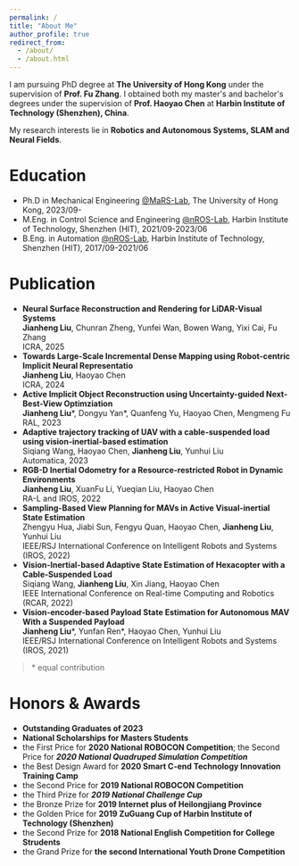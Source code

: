 ```yaml
---
permalink: /
title: "About Me"
author_profile: true
redirect_from: 
  - /about/
  - /about.html
---
```

I am pursuing PhD degree at **The University of Hong Kong** under the supervision of **Prof. Fu Zhang**. I obtained both my master's and bachelor's degrees under the supervision of **Prof. Haoyao Chen** at **Harbin Institute of Technology (Shenzhen), China**.

My research interests lie in **Robotics and Autonomous Systems, SLAM and Neural Fields**.

Education
=========

- Ph.D in Mechanical Engineering [@MaRS-Lab](https://mars.hku.hk/), The University of Hong Kong, 2023/09-
- M.Eng. in Control Science and Engineering [@nROS-Lab](http://nrs-lab.com/), Harbin Institute of Technology, Shenzhen (HIT), 2021/09-2023/06
- B.Eng. in Automation [@nROS-Lab](http://nrs-lab.com/), Harbin Institute of Technology, Shenzhen (HIT), 2017/09-2021/06

# Publication

- **Neural Surface Reconstruction and Rendering for LiDAR-Visual Systems**
  <br>
  **Jianheng Liu**, Chunran Zheng, Yunfei Wan, Bowen Wang, Yixi Cai, Fu Zhang
  <br>
  ICRA, 2025
- **Towards Large-Scale Incremental Dense Mapping using Robot-centric Implicit Neural Representatio**
  <br>
  **Jianheng Liu**, Haoyao Chen
  <br>
  ICRA, 2024
- **Active Implicit Object Reconstruction using Uncertainty-guided Next-Best-View Optimziation**
  <br>
  **Jianheng Liu**\*, Dongyu Yan\*, Quanfeng Yu, Haoyao Chen, Mengmeng Fu
  <br>
  RAL, 2023
- **Adaptive trajectory tracking of UAV with a cable-suspended load using vision-inertial-based estimation**
  <br>
  Siqiang Wang, Haoyao Chen, **Jianheng Liu**, Yunhui Liu
  <br>
  Automatica, 2023
- **RGB-D Inertial Odometry for a Resource-restricted Robot in Dynamic Environments**
  <br>
  **Jianheng Liu**, XuanFu Li, Yueqian Liu, Haoyao Chen
  <br>
  RA-L and IROS, 2022
- **Sampling-Based View Planning for MAVs in Active Visual-inertial State Estimation**
  <br>
  Zhengyu Hua, Jiabi Sun, Fengyu Quan, Haoyao Chen, **Jianheng Liu**, Yunhui Liu
  <br>
  IEEE/RSJ International Conference on Intelligent Robots and Systems (IROS, 2022)
- **Vision-Inertial-based Adaptive State Estimation of Hexacopter with a Cable-Suspended Load**
  <br>
  Siqiang Wang, **Jianheng Liu**, Xin Jiang, Haoyao Chen
  <br>
  IEEE International Conference on Real-time Computing and Robotics (RCAR, 2022)
- **Vision-encoder-based Payload State Estimation for Autonomous MAV With a Suspended Payload**
  <br>
  **Jianheng Liu**\*, Yunfan Ren\*, Haoyao Chen, Yunhui Liu
  <br>
  IEEE/RSJ International Conference on Intelligent Robots and Systems (IROS, 2021)

> \* equal contribution

# Honors & Awards

- **Outstanding Graduates of 2023**
- **National Scholarships for Masters Students**
- the First Price for **2020 National ROBOCON Competition**; the Second Price for ***2020 National Quadruped Simulation Competition***
- the Best Design Award for **2020 Smart C-end Technology Innovation Training Camp**
- the Second Price for **2019 National ROBOCON Competition**
- the Third Prize for ***2019 National Challenge Cup***
- the Bronze Prize for **2019 Internet plus of Heilongjiang Province**
- the Golden Price for **2019 ZuGuang Cup of Harbin Institute of Technology (Shenzhen)**
- the Second Prize for **2018 National English Competition for College Strudents**
- the Grand Prize for **the second International Youth Drone Competition**
